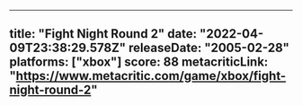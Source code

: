 
---
title: "Fight Night Round 2"
date: "2022-04-09T23:38:29.578Z"
releaseDate: "2005-02-28"
platforms: ["xbox"]
score: 88
metacriticLink: "https://www.metacritic.com/game/xbox/fight-night-round-2"
---
